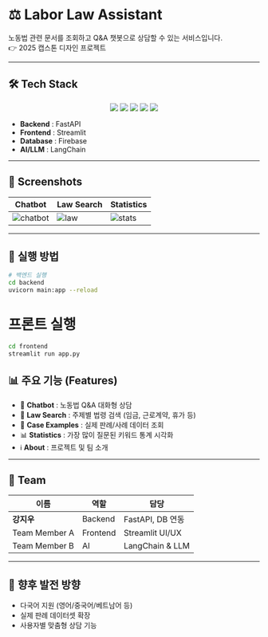 # ⚖️ Labor Law Assistant

노동법 관련 문서를 조회하고 Q&A 챗봇으로 상담할 수 있는 서비스입니다.  
👉 2025 캡스톤 디자인 프로젝트  

---

## 🛠️ Tech Stack
<p align="center">
  <img src="https://img.shields.io/badge/Python-3.10-blue?logo=python"/>
  <img src="https://img.shields.io/badge/FastAPI-0.95-green?logo=fastapi"/>
  <img src="https://img.shields.io/badge/Streamlit-1.26-FF4B4B?logo=streamlit"/>
  <img src="https://img.shields.io/badge/Firebase-Database-orange?logo=firebase"/>
  <img src="https://img.shields.io/badge/LangChain-LLM-yellow?logo=openai"/>
</p>

- **Backend** : FastAPI  
- **Frontend** : Streamlit  
- **Database** : Firebase  
- **AI/LLM** : LangChain  

---

## 📸 Screenshots
| Chatbot | Law Search | Statistics |
|---------|------------|------------|
| ![chatbot](./images/chatbot.png) | ![law](./images/law.png) | ![stats](./images/stats.png) |

---

## 🚀 실행 방법
```bash
# 백엔드 실행
cd backend
uvicorn main:app --reload
```
# 프론트 실행
```bash
cd frontend
streamlit run app.py
```
## 📊 주요 기능 (Features)

- 🤖 **Chatbot** : 노동법 Q&A 대화형 상담  
- 📑 **Law Search** : 주제별 법령 검색 (임금, 근로계약, 휴가 등)  
- 📂 **Case Examples** : 실제 판례/사례 데이터 조회  
- 📊 **Statistics** : 가장 많이 질문된 키워드 통계 시각화  
- ℹ️ **About** : 프로젝트 및 팀 소개  

---

## 👥 Team

| 이름 | 역할 | 담당 |
|------|------|------|
| **강지우** | Backend | FastAPI, DB 연동 |
| Team Member A | Frontend | Streamlit UI/UX |
| Team Member B | AI | LangChain & LLM |

---

## 📌 향후 발전 방향
- 다국어 지원 (영어/중국어/베트남어 등)  
- 실제 판례 데이터셋 확장  
- 사용자별 맞춤형 상담 기능  
